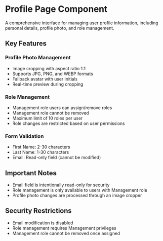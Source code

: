 # Profile Page Component

A comprehensive interface for managing user profile information, including personal details, profile photo, and role management.

## Key Features

### Profile Photo Management

- Image cropping with aspect ratio 1:1
- Supports JPG, PNG, and WEBP formats
- Fallback avatar with user initials
- Real-time preview during cropping

### Role Management

- Management role users can assign/remove roles
- Management role cannot be removed
- Maximum limit of 10 roles per user
- Role changes are restricted based on user permissions

### Form Validation

- First Name: 2-30 characters
- Last Name: 1-30 characters
- Email: Read-only field (cannot be modified)

## Important Notes

- Email field is intentionally read-only for security
- Role management is only available to users with Management role
- Profile photo changes are processed through an image cropper

## Security Restrictions

- Email modification is disabled
- Role management requires Management privileges
- Management role cannot be removed once assigned
